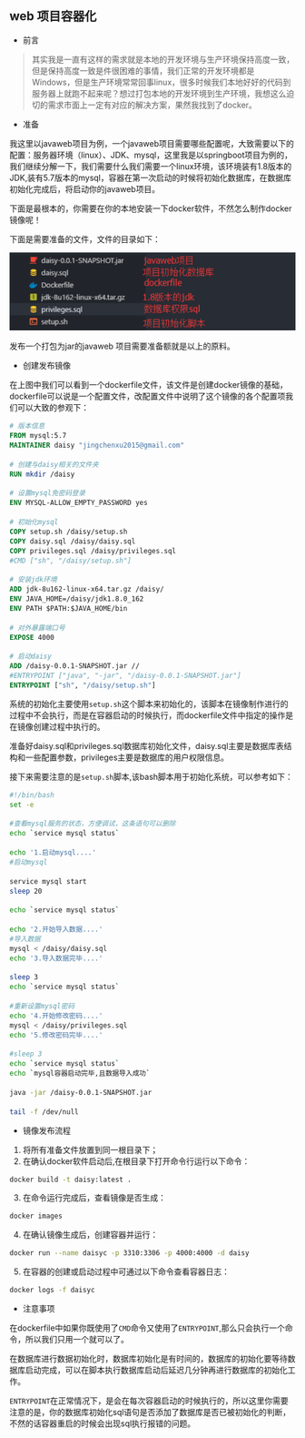 ## web 项目容器化

- 前言

> 其实我是一直有这样的需求就是本地的开发环境与生产环境保持高度一致，但是保持高度一致是件很困难的事情，我们正常的开发环境都是Windows，但是生产环境常常回事linux，很多时候我们本地好好的代码到服务器上就跑不起来呢？想过打包本地的开发环境到生产环境，我想这么迫切的需求市面上一定有对应的解决方案，果然我找到了docker。

- 准备

我这里以javaweb项目为例，一个javaweb项目需要哪些配置呢，大致需要以下的配置：服务器环境（linux）、JDK、mysql，这里我是以springboot项目为例的，我们继续分解一下，我们需要什么我们需要一个linux环境，该环境装有1.8版本的JDK,装有5.7版本的mysql，容器在第一次启动的时候将初始化数据库，在数据库初始化完成后，将启动你的javaweb项目。

下面是最根本的，你需要在你的本地安装一下docker软件，不然怎么制作docker镜像呢！

下面是需要准备的文件，文件的目录如下：

![](/img/docker/javadocker.png)

发布一个打包为jar的javaweb 项目需要准备额就是以上的原料。

- 创建发布镜像

在上图中我们可以看到一个dockerfile文件，该文件是创建docker镜像的基础，dockerfile可以说是一个配置文件，改配置文件中说明了这个镜像的各个配置项我们可以大致的参观下：

````dockerfile
# 版本信息
FROM mysql:5.7
MAINTAINER daisy "jingchenxu2015@gmail.com"

# 创建与daisy相关的文件夹
RUN mkdir /daisy

# 设置mysql免密码登录
ENV MYSQL-ALLOW_EMPTY_PASSWORD yes

# 初始化mysql
COPY setup.sh /daisy/setup.sh
COPY daisy.sql /daisy/daisy.sql
COPY privileges.sql /daisy/privileges.sql
#CMD ["sh", "/daisy/setup.sh"]

# 安装jdk环境
ADD jdk-8u162-linux-x64.tar.gz /daisy/
ENV JAVA_HOME=/daisy/jdk1.8.0_162
ENV PATH $PATH:$JAVA_HOME/bin

# 对外暴露端口号
EXPOSE 4000

# 启动daisy
ADD /daisy-0.0.1-SNAPSHOT.jar //
#ENTRYPOINT ["java", "-jar", "/daisy-0.0.1-SNAPSHOT.jar"]
ENTRYPOINT ["sh", "/daisy/setup.sh"]
````

系统的初始化主要使用````setup.sh````这个脚本来初始化的，该脚本在镜像制作进行的过程中不会执行，而是在容器启动的时候执行，而dockerfile文件中指定的操作是在镜像创建过程中执行的。

准备好daisy.sql和privileges.sql数据库初始化文件，daisy.sql主要是数据库表结构和一些配置参数，privileges主要是数据库的用户权限信息。

接下来需要注意的是````setup.sh````脚本,该bash脚本用于初始化系统，可以参考如下：

````bash
#!/bin/bash
set -e

#查看mysql服务的状态，方便调试，这条语句可以删除
echo `service mysql status`

echo '1.启动mysql....'
#启动mysql

service mysql start
sleep 20

echo `service mysql status`

echo '2.开始导入数据....'
#导入数据
mysql < /daisy/daisy.sql
echo '3.导入数据完毕....'

sleep 3
echo `service mysql status`

#重新设置mysql密码
echo '4.开始修改密码....'
mysql < /daisy/privileges.sql
echo '5.修改密码完毕....'

#sleep 3
echo `service mysql status`
echo `mysql容器启动完毕,且数据导入成功`

java -jar /daisy-0.0.1-SNAPSHOT.jar

tail -f /dev/null
````

- 镜像发布流程

1. 将所有准备文件放置到同一根目录下；
2. 在确认docker软件启动后,在根目录下打开命令行运行以下命令：
````bash
docker build -t daisy:latest .
````
3. 在命令运行完成后，查看镜像是否生成：
````bash
docker images
````
4. 在确认镜像生成后，创建容器并运行：
````bash
docker run --name daisyc -p 3310:3306 -p 4000:4000 -d daisy
````
5. 在容器的创建或启动过程中可通过以下命令查看容器日志：
````bash
docker logs -f daisyc
````

- 注意事项

在dockerfile中如果你既使用了````CMD````命令又使用了````ENTRYPOINT````,那么只会执行一个命令，所以我们只用一个就可以了。

在数据库进行数据初始化时，数据库初始化是有时间的，数据库的初始化要等待数据库启动完成，可以在脚本执行数据库启动后延迟几分钟再进行数据库的初始化工作。

````ENTRYPOINT````在正常情况下，是会在每次容器启动的时候执行的，所以这里你需要注意的是，你的数据库初始化sql语句是否添加了数据库是否已被初始化的判断，不然的话容器重启的时候会出现sql执行报错的问题。

